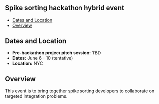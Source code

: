 ## Spike sorting hackathon hybrid event

  * [Dates and Location](#dates-and-location)
  * [Overview](#overview)


## Dates and Location

- **Pre-hackathon project pitch session:** TBD
- **Dates:** June 6 - 10 (tentative)
- **Location:** NYC

## Overview

This event is to bring together spike sorting developers to collaborate on targeted integration problems.
